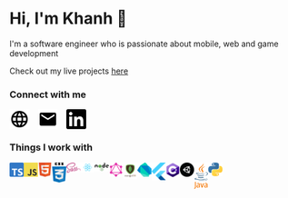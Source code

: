 # Hi, I'm Khanh 👋

I'm a software engineer who is passionate about mobile, web and game development

Check out my live projects [here](https://khanhsteffen.de/#/)

### Connect with me

[<img src="images/homepage.svg"  alt="homepage" align="left" width="35" style="margin-right:15px"/>](https://khanhsteffen.de/#/)
[<img src="images/mail.svg" alt="mail" align="left" width="35" style="margin-right:15px"/>](mailto:khanhsteffen@gmail.com)
[<img src="images/linkedin.svg" alt="linkedin" align="left" width="35" style="margin-right:15px"/>](https://de.linkedin.com/in/khanh-steffen)

<br />
<br />

### Things I work with

<img src="images/typescript.svg" alt="typescript" align="left" width="25" />
<img src="images/javascript.png" alt="javascript" align="left" width="25" />
<img src="images/html.svg" alt="html" align="left" width="25" />
<img src="images/css.png" alt="css" align="left" width="25" />
<img src="images/sass.png" alt="sass" align="left" width="25" />
<img src="images/react.svg" alt="react" align="left" width="25" />
<img src="images/nodejs.svg" alt="nodejs" align="left" width="25" />
<img src="images/graphql.svg" alt="graphql" align="left" width="25" />
<img src="images/mongodb.png" alt="mongodb" align="left" width="25" />
<img src="images/dart.png" alt="dart" align="left" width="25" />
<img src="images/flutter.svg" alt="flutter" align="left" width="25" />
<img src="images/csharp.png" alt="csharp" align="left" width="25" />
<img src="images/unity.png" alt="unity" align="left" width="25" />
<img src="images/java.png" alt="java" align="left" width="25" />
<img src="images/python.svg" alt="python" align="left" width="25" />

<!--
**kainsteffen/kainsteffen** is a ✨ _special_ ✨ repository because its `README.md` (this file) appears on your GitHub profile.

<img align="left" src="https://github-readme-stats.vercel.app/api?username=kainsteffen&count_private=true&show_icons=true&theme=dark" style="margin-right:20px" />
<img align="left" src="https://github-readme-stats.vercel.app/api/top-langs/?username=kainsteffen&theme=dark&layout=compact" />

Here are some ideas to get you started:

- 🔭 I’m currently working on ...
- 🌱 I’m currently learning ...
- 👯 I’m looking to collaborate on ...
- 🤔 I’m looking for help with ...
- 💬 Ask me about ...
- 📫 How to reach me: ...
- 😄 Pronouns: ...
- ⚡ Fun fact: ...
-->
